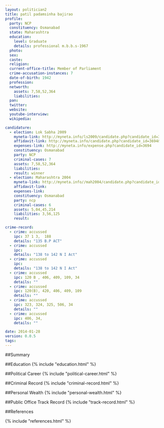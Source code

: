 ```yaml
---
layout: politician2
title: patil padamsinha bajirao
profile: 
  party: NCP
  constituency: Osmanabad
  state: Maharashtra
  education: 
    level: Graduate
    details: professional m.b.b.s-1967
  photo: 
  sex: 
  caste: 
  religion: 
  current-office-title: Member of Parliament
  crime-accusation-instances: 7
  date-of-birth: 1942
  profession: 
  networth: 
    assets: 7,58,52,364
    liabilities: 
  pan: 
  twitter: 
  website: 
  youtube-interview: 
  wikipedia: 

candidature: 
  - election: Lok Sabha 2009
    myneta-link: http://myneta.info/ls2009/candidate.php?candidate_id=3694
    affidavit-link: http://myneta.info/candidate.php?candidate_id=3694&scan=original
    expenses-link: http://myneta.info/expense.php?candidate_id=3694
    constituency: Osmanabad 
    party: NCP
    criminal-cases: 7
    assets: 7,58,52,364
    liabilities: 
    result: winner 
  - election: Maharashtra 2004
    myneta-link: http://myneta.info//mah2004/candidate.php?candidate_id=209
    affidavit-link: 
    expenses-link: 
    constituency: Osmanabad 
    party: ncp
    criminal-cases: 6
    assets: 5,04,45,214
    liabilities: 3,56,125
    result:  

crime-record: 
  - crime: accussed
    ipc: 37 1 3,  188
    details: "135 B.P ACT" 
  - crime: accussed
    ipc: 
    details: "138 to 142 N I Act" 
  - crime: accussed
    ipc: 
    details: "138 to 142 N I Act" 
  - crime: accussed
    ipc: 120 B , 406, 409, 109, 34
    details: "" 
  - crime: accussed
    ipc: 120(B), 420, 406, 409, 109
    details: "" 
  - crime: accussed
    ipc: 323, 324, 325, 506, 34
    details: "" 
  - crime: accussed
    ipc: 406, 34,
    details: "" 

date: 2014-01-28
version: 0.0.5
tags: 
---
```

##Summary


##Education
{% include "education.html" %}


##Political Career
{% include "political-career.html" %}


##Criminal Record
{% include "criminal-record.html" %}


##Personal Wealth
{% include "personal-wealth.html" %}


##Public Office Track Record
{% include "track-record.html" %}


##References


{% include "references.html" %}